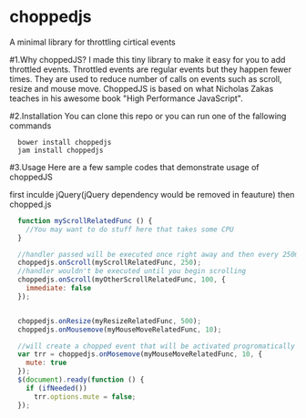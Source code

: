 choppedjs
=========

A minimal library for throttling cirtical events

#1.Why choppedJS?
I made this tiny library to make it easy for you to add throttled events. Throttled events are regular events but they happen fewer times. They are used to reduce number of calls on events such as scroll, resize and mouse move. ChoppedJS is based on what Nicholas Zakas teaches in his awesome book "High Performance JavaScript".

#2.Installation
You can clone this repo or you can run one of the fallowing commands
```
  bower install choppedjs
  jam install choppedjs
```

#3.Usage
Here are a few sample codes that demonstrate usage of choppedJS


first inculde jQuery(jQuery dependency would be removed in feauture) then chopped.js

```javascript
  function myScrollRelatedFunc () {
    //You may want to do stuff here that takes some CPU
  }

  //handler passed will be executed once right away and then every 250ms while you are scrolling
  choppedjs.onScroll(myScrollRelatedFunc, 250);
  //handler wouldn't be executed until you begin scrolling
  choppedjs.onScroll(myOtherScrollRelatedFunc, 100, {
    immediate: false
  });


  choppedjs.onResize(myResizeRelatedFunc, 500);
  choppedjs.onMousemove(myMouseMoveRelatedFunc, 10);

  //will create a chopped event that will be activated progromatically
  var trr = choppedjs.onMosemove(myMouseMoveRelatedFunc, 10, {
    mute: true
  });
  $(document).ready(function () {
    if (ifNeeded())
      trr.options.mute = false;
  });

```
